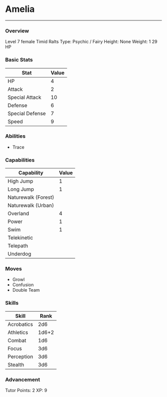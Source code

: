 # Amelia
------------------------------------------------------------------------

### Overview
Level 7 female Timid Ralts
Type: Psychic / Fairy
Height: None
Weight: 1
29 HP

### Basic Stats
| Stat              | Value |
| ----------------- | ----- |
| HP                | 4 |
| Attack            | 2 |
| Special Attack    | 10 |
| Defense           | 6 |
| Special Defense   | 7 |
| Speed             | 9 |

### Abilities
* Trace

### Capabilities
| Capability    | Value |
| ------------- | ----- |
| High Jump | 1 |
| Long Jump | 1 |
| Naturewalk (Forest) |  |
| Naturewalk (Urban) |  |
| Overland | 4 |
| Power | 1 |
| Swim | 1 |
| Telekinetic |  |
| Telepath |  |
| Underdog |  |

### Moves
* Growl
* Confusion
* Double Team

### Skills
| Skill         | Rank |
| ------------- | ---- |
| Acrobatics | 2d6 |
| Athletics | 1d6+2 |
| Combat | 1d6 |
| Focus | 3d6 |
| Perception | 3d6 |
| Stealth | 3d6 |

### Advancement
Tutor Points: 2
XP: 9
